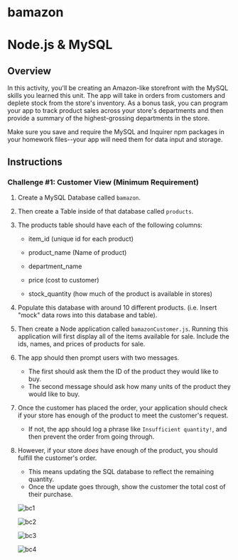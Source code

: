 # bamazon
# Node.js & MySQL

## Overview

In this activity, you'll be creating an Amazon-like storefront with the MySQL skills you learned this unit. The app will take in orders from customers and deplete stock from the store's inventory. As a bonus task, you can program your app to track product sales across your store's departments and then provide a summary of the highest-grossing departments in the store.

Make sure you save and require the MySQL and Inquirer npm packages in your homework files--your app will need them for data input and storage.

## Instructions

### Challenge #1: Customer View (Minimum Requirement)

1. Create a MySQL Database called `bamazon`.

2. Then create a Table inside of that database called `products`.

3. The products table should have each of the following columns:

   * item_id (unique id for each product)

   * product_name (Name of product)

   * department_name

   * price (cost to customer)

   * stock_quantity (how much of the product is available in stores)

4. Populate this database with around 10 different products. (i.e. Insert "mock" data rows into this database and table).

5. Then create a Node application called `bamazonCustomer.js`. Running this application will first display all of the items available for sale. Include the ids, names, and prices of products for sale.

6. The app should then prompt users with two messages.

   * The first should ask them the ID of the product they would like to buy.
   * The second message should ask how many units of the product they would like to buy.

7. Once the customer has placed the order, your application should check if your store has enough of the product to meet the customer's request.

   * If not, the app should log a phrase like `Insufficient quantity!`, and then prevent the order from going through.

8. However, if your store _does_ have enough of the product, you should fulfill the customer's order.
   * This means updating the SQL database to reflect the remaining quantity.
   * Once the update goes through, show the customer the total cost of their purchase.
   
   ![bc1](https://user-images.githubusercontent.com/50628151/63897791-67937200-c9c4-11e9-9018-79c004102a89.PNG)
   
   ![bc2](https://user-images.githubusercontent.com/50628151/63897799-6cf0bc80-c9c4-11e9-9b42-d9d55ae14a3c.PNG)
   
   ![bc3](https://user-images.githubusercontent.com/50628151/63897803-6f531680-c9c4-11e9-96b1-78c96b023077.PNG)
   
   ![bc4](https://user-images.githubusercontent.com/50628151/63897809-7548f780-c9c4-11e9-996e-099917cd56f9.PNG)
   
   
   
   
